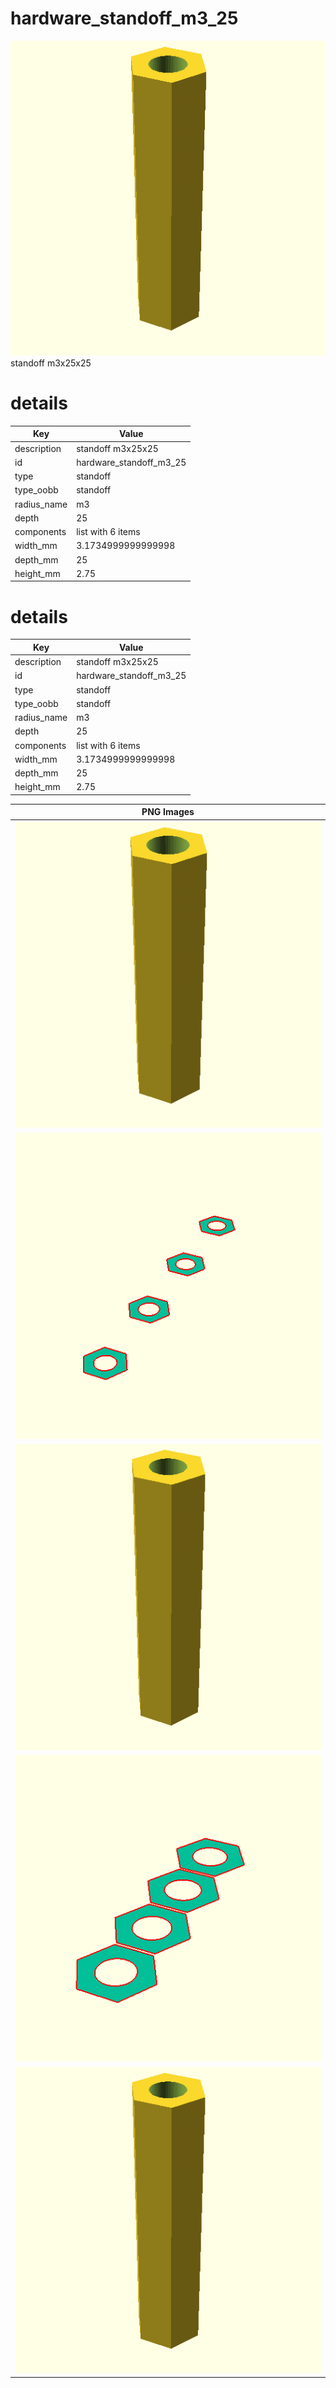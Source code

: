 # hardware_standoff_m3_25  
![true.png](true.png)  
standoff m3x25x25
# details
| Key         | Value                                                                                                                                                                                                                                                                                                                                                                                                                                                                                                                                                                                                                                                                      |
| ----------- | -------------------------------------------------------------------------------------------------------------------------------------------------------------------------------------------------------------------------------------------------------------------------------------------------------------------------------------------------------------------------------------------------------------------------------------------------------------------------------------------------------------------------------------------------------------------------------------------------------------------------------------------------------------------------- |
| description | standoff m3x25x25                                                                                                                                                                                                                                                                                                                                                                                                                                                                                                                                                                                                                                                          |
| id          | hardware_standoff_m3_25                                                                                                                                                                                                                                                                                                                                                                                                                                                                                                                                                                                                                                                    |
| type        | standoff                                                                                                                                                                                                                                                                                                                                                                                                                                                                                                                                                                                                                                                                   |
| type_oobb   | standoff                                                                                                                                                                                                                                                                                                                                                                                                                                                                                                                                                                                                                                                                   |
| radius_name | m3                                                                                                                                                                                                                                                                                                                                                                                                                                                                                                                                                                                                                                                                         |
| depth       | 25                                                                                                                                                                                                                                                                                                                                                                                                                                                                                                                                                                                                                                                                         |
| components  | list with 6 items                                                                                                                                                                                                                                                                                                                                                                                                                                                                                                                                                                                                                                                          |
| width_mm    | 3.1734999999999998                                                                                                                                                                                                                                                                                                                                                                                                                                                                                                                                                                                                                                                         |
| depth_mm    | 25                                                                                                                                                                                                                                                                                                                                                                                                                                                                                                                                                                                                                                                                         |
| height_mm   | 2.75                                                                                                                                                                                                                                                                                                                                                                                                                                                                                                                                                                                                                                                                       |

# details
| Key         | Value                                                                                                                                                                                                                                                                                                                                                                                                                                                                                                                                                                                                                                                                      |
| ----------- | -------------------------------------------------------------------------------------------------------------------------------------------------------------------------------------------------------------------------------------------------------------------------------------------------------------------------------------------------------------------------------------------------------------------------------------------------------------------------------------------------------------------------------------------------------------------------------------------------------------------------------------------------------------------------- |
| description | standoff m3x25x25                                                                                                                                                                                                                                                                                                                                                                                                                                                                                                                                                                                                                                                          |
| id          | hardware_standoff_m3_25                                                                                                                                                                                                                                                                                                                                                                                                                                                                                                                                                                                                                                                    |
| type        | standoff                                                                                                                                                                                                                                                                                                                                                                                                                                                                                                                                                                                                                                                                   |
| type_oobb   | standoff                                                                                                                                                                                                                                                                                                                                                                                                                                                                                                                                                                                                                                                                   |
| radius_name | m3                                                                                                                                                                                                                                                                                                                                                                                                                                                                                                                                                                                                                                                                         |
| depth       | 25                                                                                                                                                                                                                                                                                                                                                                                                                                                                                                                                                                                                                                                                         |
| components  | list with 6 items                                                                                                                                                                                                                                                                                                                                                                                                                                                                                                                                                                                                                                                          |
| width_mm    | 3.1734999999999998                                                                                                                                                                                                                                                                                                                                                                                                                                                                                                                                                                                                                                                         |
| depth_mm    | 25                                                                                                                                                                                                                                                                                                                                                                                                                                                                                                                                                                                                                                                                         |
| height_mm   | 2.75                                                                                                                                                                                                                                                                                                                                                                                                                                                                                                                                                                                                                                                                       |

| PNG Images |
| --- |
| ![3dpr.png](3dpr.png) |
| ![laser-flat.png](laser-flat.png) |
| ![laser.png](laser.png) |
| ![laser_flat.png](laser_flat.png) |
| ![true.png](true.png) |

